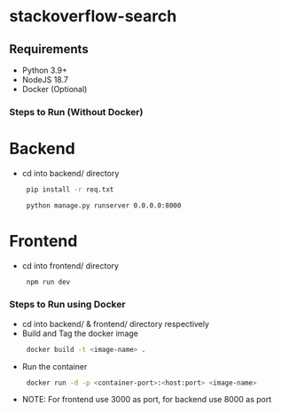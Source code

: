 # stackoverflow-search

## Requirements

- Python 3.9+
- NodeJS 18.7
- Docker (Optional)

### Steps to Run (Without Docker)

# Backend

 - cd into backend/ directory
   ```sh
    pip install -r req.txt
   ```
   ```sh
    python manage.py runserver 0.0.0.0:8000
   ```

# Frontend

 - cd into frontend/ directory
   ```sh
    npm run dev
   ```

### Steps to Run using Docker

 - cd into backend/ & frontend/ directory respectively
 - Build and Tag the docker image
   ```sh
    docker build -t <image-name> .
   ```
 - Run the container
   ```sh
    docker run -d -p <container-port>:<host:port> <image-name>  
   ```
 - NOTE: For frontend use 3000 as port, for backend use 8000 as port